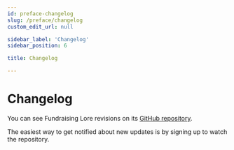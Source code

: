 ```yaml
---
id: preface-changelog
slug: /preface/changelog
custom_edit_url: null

sidebar_label: 'Changelog'
sidebar_position: 6

title: Changelog

---
```


# Changelog

You can see Fundraising Lore revisions on its [GitHub repository](https://github.com/dvitanov/lorevc/commits/master).

The easiest way to get notified about new updates is by signing up to watch the repository.